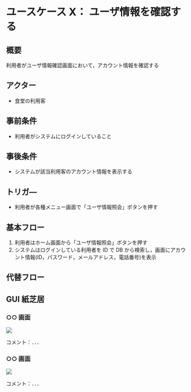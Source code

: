 # ユースケース X： ユーザ情報を確認する

## 概要

利用者がユーザ情報確認画面において，アカウント情報を確認する

## アクター

- 食堂の利用客

## 事前条件

- 利用者がシステムにログインしていること

## 事後条件

- システムが該当利用客のアカウント情報を表示する

## トリガ―

- 利用者が各種メニュー画面で「ユーザ情報照会」ボタンを押す

## 基本フロー

1. 利用者はホーム画面から「ユーザ情報照会」ボタンを押す
2. システムはログインしている利用者を ID で DB から検索し，画面にアカウント情報(ID，パスワード，メールアドレス，電話番号)を表示

## 代替フロー

## GUI 紙芝居

### ○○ 画面

<img src="gamen1.png">

コメント：．．．

### ○○ 画面

<img src="gamen2.png">

コメント：．．．
